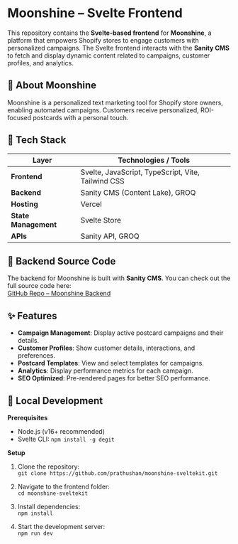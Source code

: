 # Moonshine – Svelte Frontend

This repository contains the **Svelte-based frontend** for **Moonshine**, a platform that empowers Shopify stores to engage customers with personalized campaigns. The Svelte frontend interacts with the **Sanity CMS** to fetch and display dynamic content related to campaigns, customer profiles, and analytics.

## 🏡 About Moonshine

Moonshine is a personalized text marketing tool for Shopify store owners, enabling automated campaigns. Customers receive personalized, ROI-focused postcards with a personal touch. 

## 🧰 Tech Stack

| **Layer**             | **Technologies / Tools**                      |
|-----------------------|-----------------------------------------------|
| **Frontend**          | Svelte, JavaScript, TypeScript, Vite, Tailwind CSS |
| **Backend**           | Sanity CMS (Content Lake), GROQ               |
| **Hosting**           | Vercel                                        |
| **State Management**  | Svelte Store                                  |
| **APIs**              | Sanity API, GROQ                             |

## 🔗 Backend Source Code

The backend for Moonshine is built with **Sanity CMS**. You can check out the full source code here:  
[GitHub Repo – Moonshine Backend](https://github.com/prathushan/moonshine-sanity.git)

## ✨ Features

- **Campaign Management**: Display active postcard campaigns and their details.
- **Customer Profiles**: Show customer details, interactions, and preferences.
- **Postcard Templates**: View and select templates for campaigns.
- **Analytics**: Display performance metrics for each campaign.
- **SEO Optimized**: Pre-rendered pages for better SEO performance.



## 🧪 Local Development

**Prerequisites**  
- Node.js (v16+ recommended)  
- Svelte CLI: `npm install -g degit`

**Setup**  
1. Clone the repository:  
   `git clone https://github.com/prathushan/moonshine-sveltekit.git`

2. Navigate to the frontend folder:  
   `cd moonshine-sveltekit`

3. Install dependencies:  
   `npm install`

4. Start the development server:  
   `npm run dev`


